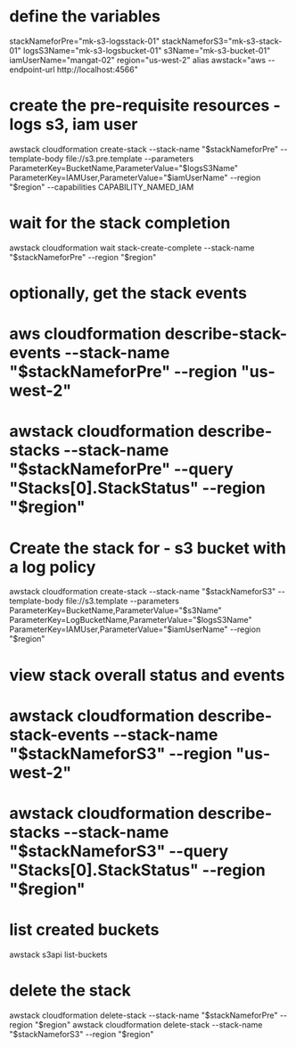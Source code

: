 # define the variables
stackNameforPre="mk-s3-logsstack-01"
stackNameforS3="mk-s3-stack-01"
logsS3Name="mk-s3-logsbucket-01"
s3Name="mk-s3-bucket-01"
iamUserName="mangat-02"
region="us-west-2"
alias awstack="aws --endpoint-url http://localhost:4566"

# create the pre-requisite resources - logs s3, iam user
awstack cloudformation create-stack --stack-name "$stackNameforPre" --template-body file://s3.pre.template --parameters ParameterKey=BucketName,ParameterValue="$logsS3Name" ParameterKey=IAMUser,ParameterValue="$iamUserName" --region "$region" --capabilities CAPABILITY_NAMED_IAM

# wait for the stack completion
awstack cloudformation wait stack-create-complete --stack-name "$stackNameforPre" --region "$region"
# optionally, get the stack events
# aws cloudformation describe-stack-events --stack-name "$stackNameforPre" --region "us-west-2"
# awstack cloudformation describe-stacks --stack-name "$stackNameforPre" --query "Stacks[0].StackStatus" --region "$region"

# Create the stack for - s3 bucket with a log policy
awstack cloudformation create-stack --stack-name "$stackNameforS3" --template-body file://s3.template --parameters ParameterKey=BucketName,ParameterValue="$s3Name" ParameterKey=LogBucketName,ParameterValue="$logsS3Name" ParameterKey=IAMUser,ParameterValue="$iamUserName" --region "$region"

# view stack overall status and events
# awstack cloudformation describe-stack-events --stack-name "$stackNameforS3" --region "us-west-2"
# awstack cloudformation describe-stacks --stack-name "$stackNameforS3" --query "Stacks[0].StackStatus" --region "$region"

# list created buckets
awstack s3api list-buckets

# delete the stack
awstack cloudformation delete-stack --stack-name "$stackNameforPre" --region "$region"
awstack cloudformation delete-stack --stack-name "$stackNameforS3" --region "$region"